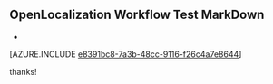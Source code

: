 ## OpenLocalization Workflow Test MarkDown
* 

[AZURE.INCLUDE [e8391bc8-7a3b-48cc-9116-f26c4a7e8644](calleeMd1.md)]

 
thanks!